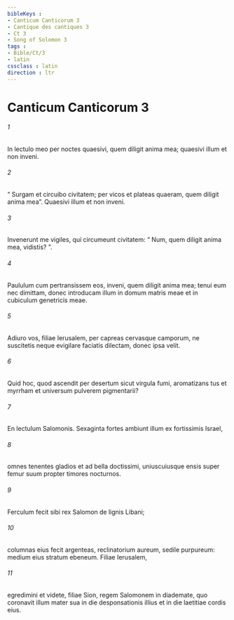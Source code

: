 ```yaml
---
bibleKeys : 
- Canticum Canticorum 3
- Cantique des cantiques 3
- Ct 3
- Song of Solomon 3
tags : 
- Bible/Ct/3
- latin
cssclass : latin
direction : ltr
---
```


# Canticum Canticorum 3

###### 1
In lectulo meo per noctes quaesivi, quem diligit anima mea; quaesivi illum et non inveni.
###### 2
“ Surgam et circuibo civitatem; per vicos et plateas quaeram, quem diligit anima mea”. Quaesivi illum et non inveni.
###### 3
Invenerunt me vigiles, qui circumeunt civitatem: “ Num, quem diligit anima mea, vidistis? ”.
###### 4
Paululum cum pertransissem eos, inveni, quem diligit anima mea; tenui eum nec dimittam, donec introducam illum in domum matris meae et in cubiculum genetricis meae.
###### 5
Adiuro vos, filiae Ierusalem, per capreas cervasque camporum, ne suscitetis neque evigilare faciatis dilectam, donec ipsa velit.
###### 6
Quid hoc, quod ascendit per desertum sicut virgula fumi, aromatizans tus et myrrham et universum pulverem pigmentarii?
###### 7
En lectulum Salomonis. Sexaginta fortes ambiunt illum ex fortissimis Israel,
###### 8
omnes tenentes gladios et ad bella doctissimi, uniuscuiusque ensis super femur suum propter timores nocturnos.
###### 9
Ferculum fecit sibi rex Salomon de lignis Libani;
###### 10
columnas eius fecit argenteas, reclinatorium aureum, sedile purpureum: medium eius stratum ebeneum. Filiae Ierusalem,
###### 11
egredimini et videte, filiae Sion, regem Salomonem in diademate, quo coronavit illum mater sua in die desponsationis illius et in die laetitiae cordis eius.
